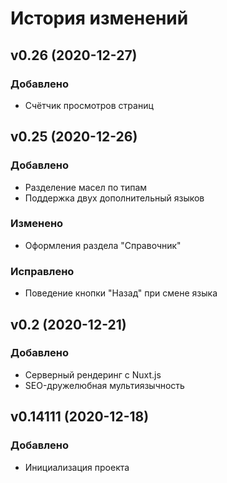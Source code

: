 # История изменений

## v0.26 (2020-12-27)

### Добавлено
- Счётчик просмотров страниц

## v0.25 (2020-12-26)

### Добавлено
- Разделение масел по типам
- Поддержка двух дополнительный языков

### Изменено
- Оформления раздела "Справочник"

### Исправлено
- Поведение кнопки "Назад" при смене языка

## v0.2 (2020-12-21)

### Добавлено
- Серверный рендеринг с Nuxt.js
- SEO-дружелюбная мультиязычность

## v0.14111 (2020-12-18)

### Добавлено
- Инициализация проекта
